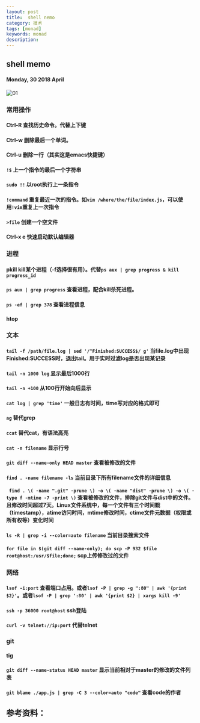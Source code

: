 ```yaml
---
layout: post
title:  shell nemo
category: 技术
tags: [monad]
keywords: monad
description:
---
```


##  shell memo

#### Monday, 30 2018 April

![01](/../../assets/img/tech/2018/ubuntu_18_04.png)

### 常用操作

#### Ctrl-R 查找历史命令。代替上下键

#### Ctrl-w 删除最后一个单词。

#### Ctrl-u 删除一行（其实这是emacs快捷键）

####  `!$` 上一个指令的最后一个字符串

#### `sudo !!` 以root执行上一条指令

#### `!command` 重复最近一次的指令。如`vim /where/the/file/index.js`，可以使用`!vim`重复上一次指令

#### `>file` 创建一个空文件

#### Ctrl-x e 快速启动默认编辑器


### 进程

#### pkill kill某个进程（-f选择很有用）。代替`ps aux | grep progress & kill progress_id`

#### `ps aux | grep progress` 查看进程，配合kill杀死进程。

#### `ps -ef | grep 378` 查看进程信息

#### htop



### 文本

#### `tail -f /path/file.log | sed '/^Finished:SUCCESS$/ g'` 当file.log中出现Finished:SUCCESS时，退出tail。用于实时过滤log是否出现某记录

#### `tail -n 1000 log` 显示最后1000行

#### `tail -n +100` 从100行开始向后显示

#### `cat log | grep 'time'` 一般日志有时间，time写对应的格式即可

#### `ag` 替代grep

#### `ccat` 替代cat，有语法高亮

#### `cat -n filename` 显示行号

#### `git diff --name-only HEAD master` 查看被修改的文件

#### `find . -name filename -ls` 当前目录下所有filename文件的详细信息

#### ` find . \( -name ".git" -prune \) -o \( -name "dist" -prune \) -o \( -type f -mtime -7 -print \)` 查看被修改的文件，排除git文件与dist中的文件。且修改时间超过7天。Linux文件系统中，每一个文件有三个时间戳（timestamp），atime访问时间，mtime修改时间，ctime文件元数据（权限或所有权等）变化时间

#### `ls -R | grep -i --color=auto filename` 当前目录搜索文件

#### `for file in $(git diff --name-only); do scp -P 932 $file root@host:/usr/$file;done;` scp上传修改过的文件



### 网络

#### `lsof -i:port` 查看端口占用。或者`lsof -P | grep -g ":80" | awk '{print $2}'`。或者`lsof -P | grep ':80' | awk '{print $2} | xargs kill -9'`

#### `ssh -p 36000 root@host` ssh登陆

#### `curl -v telnet://ip:port` 代替telnet

### git

#### tig

#### `git diff --name-status HEAD master` 显示当前相对于master的修改的文件列表

#### `git blame ./app.js | grep -C 3 --color=auto "code"` 查看code的作者

## 参考资料：

